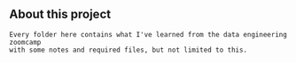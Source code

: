 ## About this project
    Every folder here contains what I've learned from the data engineering zoomcamp 
    with some notes and required files, but not limited to this.